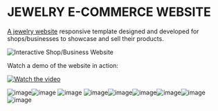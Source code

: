 # JEWELRY E-COMMERCE WEBSITE

[A jewelry website](https://alteakapxhiu.github.io/Interactive-Shop-Business-Website/) responsive template designed and developed for shops/businesses to showcase and sell their products.

![Interactive Shop/Business Website](https://i.postimg.cc/02yzGHS5/Cover-Alisa-Jewels-1.png)

Watch a demo of the website in action:

[![Watch the video](https://i.imghippo.com/files/cNDGk1724318936.jpg)
](https://www.youtube.com/watch?)

![image](https://github.com/user-attachments/assets/aa9ec824-993e-4142-913a-45a6399ec9f8)![image](https://github.com/user-attachments/assets/d49dca0d-7a4d-43c0-89c1-cc13fa52c900![image](https://github.com/user-attachments/assets/392d9652-9981-477e-a309-fcf851da7535))
![image](https://github.com/user-attachments/assets/6bd7b2c8-c2cd-45ef-b141-564dfc63b7b1)
![image](https://github.com/user-attachments/assets/4f6dbb98-5072-440d-9d9f-37a0fd853e12)![image](https://github.com/user-attachments/assets/19f2a2ad-c4d9-4112-8aee-01514d0b58a5)![image](https://github.com/user-attachments/assets/231319f8-5b68-48e2-991d-3d3fc4fbf2c2)![image](https://github.com/user-attachments/assets/c04ffcd7-72b9-465d-aeb2-eb614dbc462d)![image](https://github.com/user-attachments/assets/01eea4b7-c0df-491e-ab88-8ef52bb06a52)![image](https://github.com/user-attachments/assets/8f2f1f31-1acb-44ad-a26c-7b4630568068)
